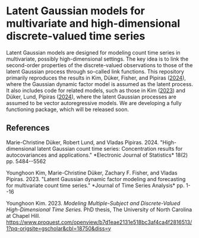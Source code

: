 # Latent Gaussian models for multivariate and high-dimensional discrete-valued time series

Latent Gaussian models are designed for modeling count time series in multivariate, possibly high-dimensional settings. The key idea is to link the second-order properties of the discrete-valued observations to those of the latent Gaussian process through so-called link functions. This repository primarily reproduces the results in Kim, Düker, Fisher, and Pipiras ([2024](#ref-latent_dfm)), where the Gaussian dynamic factor model is assumed as the latent process. It also includes code for related models, such as those in Kim ([2023](#ref-latent_thesis)) and Düker, Lund, Pipiras ([2024](#ref-latent_var)), where the latent Gaussian processes are assumed to be vector autoregressive models. We are developing a fully functioning package, which will be released soon.

## References

<div id="ref-latent_var" class="references" style="margin-bottom: 1em;">
Marie-Christine Düker, Robert Lund, and Vladas Pipiras. 2024. "High-dimensional latent Gaussian count time series: Concentration results for autocovariances and applications." *Electronic Journal of Statistics* 18(2) pp. 5484--5562 
<https://projecteuclid.org/journals/electronic-journal-of-statistics/volume-18/issue-2/High-dimensional-latent-Gaussian-count-time-series--Concentration-results/10.1214/24-EJS2292.full>
</div>

<div id="ref-latent_dfm" class="references" style="margin-bottom: 1em;">
Younghoon Kim, Marie-Christine Düker, Zachary F. Fisher, and Vladas Pipiras. 2023. "Latent Gaussian dynamic factor modeling and forecasting for multivariate count time series." *Journal of Time Series Analysis* pp. 1--16 <https://onlinelibrary.wiley.com/doi/abs/10.1111/jtsa.70016>
</div>

<div id="ref-latent_thesis" class="references" style="margin-bottom: 1em;">
Younghoon Kim. 2023. <em>Modeling Multiple-Subject and Discrete-Valued High-Dimensional Time Series.</em> PhD thesis, The University of North Carolina at Chapel Hill. <a href="https://www.proquest.com/openview/b7d1eae2131e518bc3af4ca4f2816513/1?pq-origsite=gscholar&cbl=18750&diss=y">https://www.proquest.com/openview/b7d1eae2131e518bc3af4ca4f2816513/1?pq-origsite=gscholar&cbl=18750&diss=y</a>
</div>
